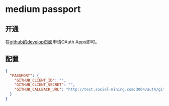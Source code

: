 # medium passport

## 开通

在[github的develop页面](https://github.com/settings/developers)申请OAuth Apps即可。

## 配置

```json
{
  "PASSPORT": {
    "GITHUB_CLIENT_ID": "",
    "GITHUB_CLIENT_SECRET": "",
    "GITHUB_CALLBACK_URL": "http://test.social-mining.com:3004/auth/github/callback"
  }
}
```
